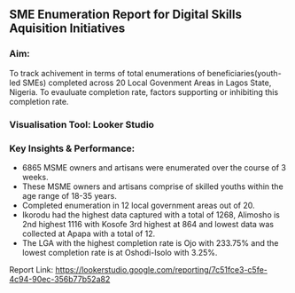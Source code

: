 ## SME Enumeration Report for Digital Skills Aquisition Initiatives

### Aim: 
To track achivement in terms of total enumerations of beneficiaries(youth-led SMEs) completed across 20 Local Govenment Areas in Lagos State, Nigeria. To evauluate completion rate, factors supporting or inhibiting this completion rate.

### Visualisation Tool: Looker Studio

### Key Insights & Performance:
- 6865 MSME owners and artisans were enumerated over the course of 3 weeks.
- These MSME owners and artisans comprise of skilled youths within the age range of 18-35 years.
- Completed enumeration in 12 local government areas out of 20.
- Ikorodu had the highest data captured with a total of 1268, Alimosho is 2nd highest  1116 with Kosofe 3rd highest at 864 and lowest data was collected at Apapa with a total of 12.
- The LGA with the highest completion rate is Ojo with 233.75% and the lowest completion rate is at Oshodi-Isolo with 3.25%.

Report Link: https://lookerstudio.google.com/reporting/7c51fce3-c5fe-4c94-90ec-356b77b52a82
